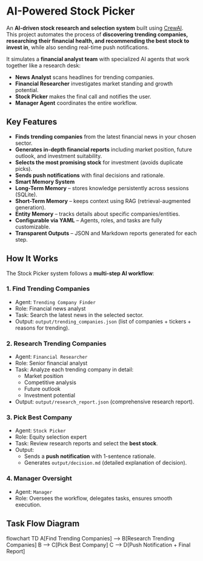 #  AI-Powered Stock Picker

An **AI-driven stock research and selection system** built using [CrewAI](https://github.com/joaomdmoura/crewai).  
This project automates the process of **discovering trending companies, researching their financial health, and recommending the best stock to invest in**, while also sending real-time push notifications.  

It simulates a **financial analyst team** with specialized AI agents that work together like a research desk:
-  **News Analyst** scans headlines for trending companies.  
-  **Financial Researcher** investigates market standing and growth potential.  
-  **Stock Picker** makes the final call and notifies the user.  
-  **Manager Agent** coordinates the entire workflow.  



##  Key Features

-  **Finds trending companies** from the latest financial news in your chosen sector.  
-  **Generates in-depth financial reports** including market position, future outlook, and investment suitability.  
-  **Selects the most promising stock** for investment (avoids duplicate picks).  
-  **Sends push notifications** with final decisions and rationale.  
-  **Smart Memory System**  
  - **Long-Term Memory** – stores knowledge persistently across sessions (SQLite).  
  - **Short-Term Memory** – keeps context using RAG (retrieval-augmented generation).  
  - **Entity Memory** – tracks details about specific companies/entities.  
-  **Configurable via YAML** – Agents, roles, and tasks are fully customizable.  
- **Transparent Outputs** – JSON and Markdown reports generated for each step.  



##  How It Works

The Stock Picker system follows a **multi-step AI workflow**:  

### 1. **Find Trending Companies**
- Agent: `Trending Company Finder`
- Role: Financial news analyst  
- Task: Search the latest news in the selected sector.  
- Output: `output/trending_companies.json` (list of companies + tickers + reasons for trending).  



### 2. **Research Trending Companies**
- Agent: `Financial Researcher`  
- Role: Senior financial analyst  
- Task: Analyze each trending company in detail:  
  - Market position  
  - Competitive analysis  
  - Future outlook  
  - Investment potential  
- Output: `output/research_report.json` (comprehensive research report).  



### 3. **Pick Best Company**
- Agent: `Stock Picker`  
- Role: Equity selection expert  
- Task: Review research reports and select the **best stock**.  
- Output:  
  - Sends a **push notification** with 1-sentence rationale.  
  - Generates `output/decision.md` (detailed explanation of decision).  



### 4. **Manager Oversight**
- Agent: `Manager`  
- Role: Oversees the workflow, delegates tasks, ensures smooth execution.  



##  Task Flow Diagram
flowchart TD
    A[Find Trending Companies] --> B[Research Trending Companies]
    B --> C[Pick Best Company]
    C --> D[Push Notification + Final Report]
